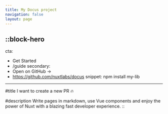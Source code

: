 ```yaml
---
title: My Docus project
navigation: false
layout: page
---
```


::block-hero
---
cta:
  - Get Started
  - /guide
secondary:
  - Open on GitHub →
  - https://github.com/nuxtlabs/docus
snippet: npm install my-lib
---

#title
I want to create a new PR :fire:

#description
Write pages in markdown, use Vue components and enjoy the power of Nuxt with a blazing fast developer experience.
::
